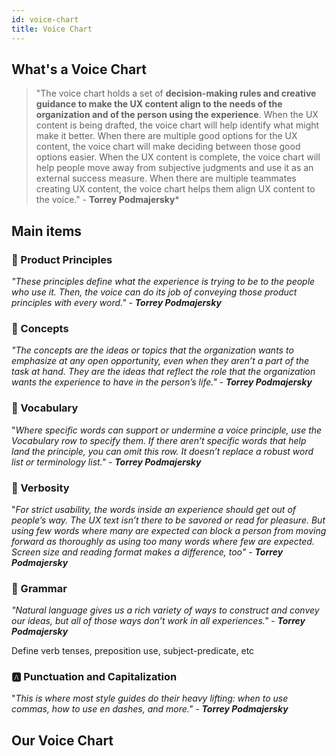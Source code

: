 ```yaml
---
id: voice-chart
title: Voice Chart
---
```


## What's a Voice Chart

> "The voice chart holds a set of **decision-making rules and creative guidance to make the UX content align to the needs of the organization and of the person using the experience**. When the UX content is being drafted, the voice chart will help identify what might make it better. When there are multiple good options for the UX content, the voice chart will make deciding between those good options easier. When the UX content is complete, the voice chart will help people move away from subjective judgments and use it as an external success measure. When there are multiple teammates creating UX content, the voice chart helps them align UX content to the voice." - **Torrey Podmajersky***

## Main items

### 🧭 Product Principles

*"These principles define what the experience is trying to be to the people who use it. Then, the voice can do its job of conveying those product principles with every word." - **Torrey Podmajersky***

### 🎯 Concepts

*"The concepts are the ideas or topics that the organization wants to emphasize at any open opportunity, even when they aren’t a part of the task at hand. They are the ideas that reflect the role that the organization wants the experience to have in the person’s life." - **Torrey Podmajersky***

### 📖 Vocabulary

"*Where specific words can support or undermine a voice principle, use the Vocabulary row to specify them. If there aren’t specific words that help land the principle, you can omit this row. It doesn’t replace a robust word list or terminology list." - **Torrey Podmajersky***

### 💬 Verbosity

"*For strict usability, the words inside an experience should get out of people’s way. The UX text isn’t there to be savored or read for pleasure. But using few words where many are expected can block a person from moving forward as thoroughly as using too many words where few are expected. Screen size and reading format makes a difference, too" - **Torrey Podmajersky*** 

### 📝 Grammar

*"Natural language gives us a rich variety of ways to construct and convey our ideas, but all of those ways don’t work in all experiences." -* ***Torrey Podmajersky*** 

Define verb tenses, preposition use, subject-predicate, etc

### 🅰️ Punctuation and Capitalization

"*This is where most style guides do their heavy lifting: when to use commas, how to use en dashes, and more." - **Torrey Podmajersky***

## Our Voice Chart

